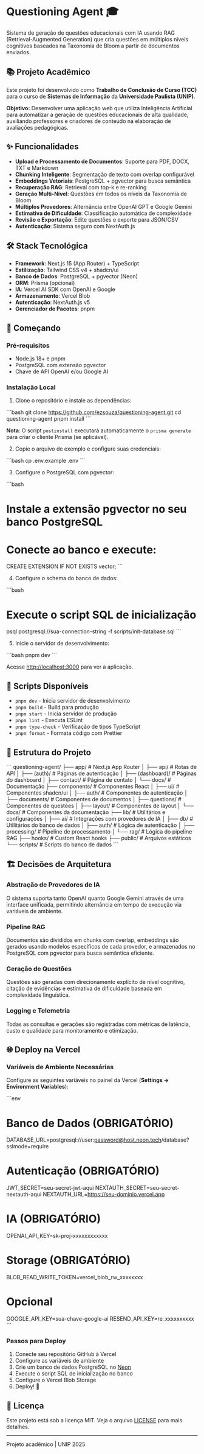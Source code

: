 # Questioning Agent 🎓

Sistema de geração de questões educacionais com IA usando RAG (Retrieval-Augmented Generation) que cria questões em múltiplos níveis cognitivos baseados na Taxonomia de Bloom a partir de documentos enviados.

## 📚 Projeto Acadêmico

Este projeto foi desenvolvido como **Trabalho de Conclusão de Curso (TCC)** para o curso de **Sistemas de Informação** da **Universidade Paulista (UNIP)**.

**Objetivo:** Desenvolver uma aplicação web que utiliza Inteligência Artificial para automatizar a geração de questões educacionais de alta qualidade, auxiliando professores e criadores de conteúdo na elaboração de avaliações pedagógicas.

## ✨ Funcionalidades

- **Upload e Processamento de Documentos**: Suporte para PDF, DOCX, TXT e Markdown
- **Chunking Inteligente**: Segmentação de texto com overlap configurável
- **Embeddings Vetoriais**: PostgreSQL + pgvector para busca semântica
- **Recuperação RAG**: Retrieval com top-k e re-ranking
- **Geração Multi-Nível**: Questões em todos os níveis da Taxonomia de Bloom
- **Múltiplos Provedores**: Alternância entre OpenAI GPT e Google Gemini
- **Estimativa de Dificuldade**: Classificação automática de complexidade
- **Revisão e Exportação**: Edite questões e exporte para JSON/CSV
- **Autenticação**: Sistema seguro com NextAuth.js

## 🛠️ Stack Tecnológica

- **Framework**: Next.js 15 (App Router) + TypeScript
- **Estilização**: Tailwind CSS v4 + shadcn/ui
- **Banco de Dados**: PostgreSQL + pgvector (Neon)
- **ORM**: Prisma (opcional)
- **IA**: Vercel AI SDK com OpenAI e Google
- **Armazenamento**: Vercel Blob
- **Autenticação**: NextAuth.js v5
- **Gerenciador de Pacotes**: pnpm

## 🚀 Começando

### Pré-requisitos

- Node.js 18+ e pnpm
- PostgreSQL com extensão pgvector
- Chave de API OpenAI e/ou Google AI

### Instalação Local

1. Clone o repositório e instale as dependências:

\`\`\`bash
git clone https://github.com/ezsouza/questioning-agent.git
cd questioning-agent
pnpm install
\`\`\`

**Nota**: O script `postinstall` executará automaticamente o `prisma generate` para criar o cliente Prisma (se aplicável).

2. Copie o arquivo de exemplo e configure suas credenciais:

\`\`\`bash
cp .env.example .env
\`\`\`

3. Configure o PostgreSQL com pgvector:

\`\`\`bash
# Instale a extensão pgvector no seu banco PostgreSQL
# Conecte ao banco e execute:
CREATE EXTENSION IF NOT EXISTS vector;
\`\`\`

4. Configure o schema do banco de dados:

\`\`\`bash
# Execute o script SQL de inicialização
psql postgresql://sua-connection-string -f scripts/init-database.sql
\`\`\`

5. Inicie o servidor de desenvolvimento:

\`\`\`bash
pnpm dev
\`\`\`

Acesse [http://localhost:3000](http://localhost:3000) para ver a aplicação.

## 📝 Scripts Disponíveis

- `pnpm dev` - Inicia servidor de desenvolvimento
- `pnpm build` - Build para produção
- `pnpm start` - Inicia servidor de produção
- `pnpm lint` - Executa ESLint
- `pnpm type-check` - Verificação de tipos TypeScript
- `pnpm format` - Formata código com Prettier

## 📁 Estrutura do Projeto

\`\`\`
questioning-agent/
├── app/                   # Next.js App Router
│   ├── api/               # Rotas de API
│   ├── (auth)/            # Páginas de autenticação
│   ├── (dashboard)/       # Páginas do dashboard
│   ├── contact/           # Página de contato
│   └── docs/              # Documentação
├── components/            # Componentes React
│   ├── ui/                # Componentes shadcn/ui
│   ├── auth/              # Componentes de autenticação
│   ├── documents/         # Componentes de documentos
│   ├── questions/         # Componentes de questões
│   ├── layout/            # Componentes de layout
│   └── docs/              # Componentes da documentação
├── lib/                   # Utilitários e configurações
│   ├── ai/                # Integrações com provedores de IA
│   ├── db/                # Utilitários do banco de dados
│   ├── auth/              # Lógica de autenticação
│   ├── processing/        # Pipeline de processamento
│   └── rag/               # Lógica do pipeline RAG
├── hooks/                 # Custom React hooks
├── public/                # Arquivos estáticos
└── scripts/               # Scripts do banco de dados
\`\`\`

## 🏗️ Decisões de Arquitetura

### Abstração de Provedores de IA
O sistema suporta tanto OpenAI quanto Google Gemini através de uma interface unificada, permitindo alternância em tempo de execução via variáveis de ambiente.

### Pipeline RAG
Documentos são divididos em chunks com overlap, embeddings são gerados usando modelos específicos de cada provedor, e armazenados no PostgreSQL com pgvector para busca semântica eficiente.

### Geração de Questões
Questões são geradas com direcionamento explícito de nível cognitivo, citação de evidências e estimativa de dificuldade baseada em complexidade linguística.

### Logging e Telemetria
Todas as consultas e gerações são registradas com métricas de latência, custo e qualidade para monitoramento e otimização.

## 🌐 Deploy na Vercel

### Variáveis de Ambiente Necessárias

Configure as seguintes variáveis no painel da Vercel (**Settings → Environment Variables**):

\`\`\`env
# Banco de Dados (OBRIGATÓRIO)
DATABASE_URL=postgresql://user:password@host.neon.tech/database?sslmode=require

# Autenticação (OBRIGATÓRIO)
JWT_SECRET=seu-secret-jwt-aqui
NEXTAUTH_SECRET=seu-secret-nextauth-aqui
NEXTAUTH_URL=https://seu-dominio.vercel.app

# IA (OBRIGATÓRIO)
OPENAI_API_KEY=sk-proj-xxxxxxxxxxxx

# Storage (OBRIGATÓRIO)
BLOB_READ_WRITE_TOKEN=vercel_blob_rw_xxxxxxxx

# Opcional
GOOGLE_API_KEY=sua-chave-google-ai
RESEND_API_KEY=re_xxxxxxxxxx
\`\`\`

### Passos para Deploy

1. Conecte seu repositório GitHub à Vercel
2. Configure as variáveis de ambiente
3. Crie um banco de dados PostgreSQL no [Neon](https://neon.tech)
4. Execute o script SQL de inicialização no banco
5. Configure o Vercel Blob Storage
6. Deploy! 🚀

## 📄 Licença

Este projeto está sob a licença MIT. Veja o arquivo [LICENSE](LICENSE) para mais detalhes.

---

Projeto acadêmico | UNIP 2025
